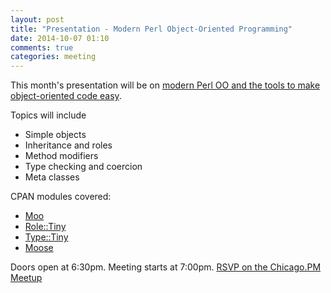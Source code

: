 ```yaml
---
layout: post
title: "Presentation - Modern Perl Object-Oriented Programming"
date: 2014-10-07 01:10
comments: true
categories: meeting
---
```

This month's presentation will be on [modern Perl OO and the tools to make object-oriented code easy](http://www.meetup.com/ChicagoPM/events/211160342/).

Topics will include

* Simple objects
* Inheritance and roles
* Method modifiers
* Type checking and coercion
* Meta classes

CPAN modules covered:

* [Moo](https://metacpan.org/pod/Moo)
* [Role::Tiny](https://metacpan.org/pod/Role::Tiny)
* [Type::Tiny](https://metacpan.org/pod/Type::Tiny)
* [Moose](https://metacpan.org/pod/Moose)

Doors open at 6:30pm. Meeting starts at 7:00pm. [RSVP on the Chicago.PM Meetup](http://www.meetup.com/ChicagoPM/events/211160342/)
